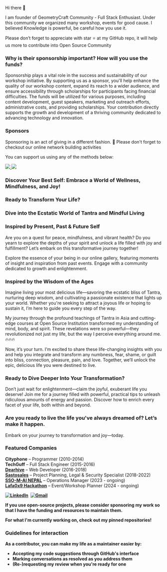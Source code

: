 
Hi there 👋

I am founder of GeometryCraft Community - Full Stack Enthusiast. Under this community we organized many workshop, events for good cause. I believed Knowledge is powerful, be careful how you use it.

Please don’t forget to appreciate with star ⭐️ at my GitHub repo, it will help us more to contribute into Open Source Community

### Why is their sponsorship important? How will you use the funds?

Sponsorship plays a vital role in the success and sustainability of our workshop initiative. By supporting us as a sponsor, you'll help enhance the quality of our workshop content, expand its reach to a wider audience, and ensure accessibility through scholarships for participants facing financial difficulties. The funds will be utilized for various purposes, including content development, guest speakers, marketing and outreach efforts, administrative costs, and providing scholarships. Your contribution directly supports the growth and development of a thriving community dedicated to advancing technology and innovation.

### Sponsors

Sponsoring is an act of giving in a different fashion. 🌱 Please don't forget to checkout our online network building activities

You can support us using any of the methods below:

<a href="https://paypal.me/somaisurendra">
 <img src="https://img.shields.io/badge/sponsor-30363D?style=for-the-badge&logo=GitHub-Sponsors&logoColor=#white"> <img src="https://img.shields.io/badge/PayPal-00457C?style=for-the-badge&logo=paypal&logoColor=white"> 
</a>
<br>



### Discover Your Best Self: Embrace a World of Wellness, Mindfulness, and Joy!
### Ready to Transform Your Life? 

### Dive into the Ecstatic World of Tantra and Mindful Living

### Inspired by Present, Past & Future Self

Are you on a quest for peace, mindfulness, and vibrant health? Do you yearn to explore the depths of your spirit and unlock a life filled with joy and fulfillment? Let’s embark on this transformative journey together!

Explore the essence of your being in our online gallery, featuring moments of insight and inspiration from past events. Engage with a community dedicated to growth and enlightenment.

### Inspired by the Wisdom of the Ages

Imagine living your most delicious life—savoring the ecstatic bliss of Tantra, nurturing deep wisdom, and cultivating a passionate existence that lights up your world. Whether you're seeking to attract a joyous life or hoping to sustain it, I’m here to guide you every step of the way.

My journey through the profound teachings of Tantra in Asia and cutting-edge courses at Open Source Institution transformed my understanding of mind, body, and spirit. These revelations were so powerful—they revolutionized not just my life, but the way I perceive everything around me. 🔥🔥🔥

Now, it’s your turn. I’m excited to share these life-changing insights with you and help you integrate and transform any numbness, fear, shame, or guilt into bliss, connection, pleasure, pain, and love. Together, we’ll unlock the epic, delicious life you were destined to live.

### Ready to Dive Deeper Into Your Transformation?

Don’t just wait for enlightenment—claim the joyful, exuberant life you deserve! Join me for a journey filled with powerful, practical tips to unleash ridiculous amounts of energy and passion. Discover how to enrich every facet of your life, both within and beyond.

### Are you ready to live the life you've always dreamed of? Let’s make it happen.

Embark on your journey to transformation and joy—today.

### Featured Companies

<strong>Cityphone</strong> – Programmer (2010-2014) <br>
<strong>TechGuff</strong> – Full Stack Engineer (2015-2016) <br> 
<a href="https://dearhive.com/" target="_blank" rel="noopener"><strong>Dearhive</strong></a> – Web Developer (2016-2018) <br>
<a href="https://sastosales.com.np/" target="_blank" rel="noopener"><strong>Sastosales</strong></a> – Project Planning, Legal &amp; Security Specialist (2018-2022) <br>
<a href="https://ssomai.com.np/info" target="_blank" rel="noopener"><strong>SSO-M-AI NEPAL</strong></a> – Operations Manager (2023 - ongoing) <br>
<a href="https://github.com/lafa0x9-Hackathon/lafa0x9/" target="_blank" rel="noopener"><strong>Lafa0x9 Hackathon</strong></a> – Event/Workshop Planner (2024 - ongoing)



<p align="center" dir="auto">
<b>


<a href="https://linkedin.com/in/surendra-somai-813937101" rel="nofollow"><img src="https://camo.githubusercontent.com/e8dbf62a04af86d46001864cd22338d8a8474486a0e976ec695580027c373c79/68747470733a2f2f696d672e736869656c64732e696f2f62616467652f6c696e6b6564696e2d2532333030373742352e7376673f267374796c653d666f722d7468652d6261646765266c6f676f3d6c696e6b6564696e266c6f676f436f6c6f723d7768697465" alt="LinkedIn" data-canonical-src="https://img.shields.io/badge/linkedin-%230077B5.svg?&amp;style=for-the-badge&amp;logo=linkedin&amp;logoColor=white" style="max-width: 100%;"></a>&nbsp;
<a href="mailto:surendrakumarsomai@gmail.com"><img src="https://camo.githubusercontent.com/e0b4776967ebe33b13133f3c20167c4e73c24f06814ffa29f625889557dc9a86/68747470733a2f2f696d672e736869656c64732e696f2f62616467652f676d61696c2d2532334431343833362e7376673f267374796c653d666f722d7468652d6261646765266c6f676f3d676d61696c266c6f676f436f6c6f723d7768697465" alt="Gmail" data-canonical-src="https://img.shields.io/badge/gmail-%23D14836.svg?&amp;style=for-the-badge&amp;logo=gmail&amp;logoColor=white" style="max-width: 100%;"></a>&nbsp;

</p>

If you use open-source projects, please consider sponsoring my work so that I have the funding and resources to maintain them.

For what I'm currently working on, check out my pinned repositories!

### Guidelines for interaction

As a contributor, you can make my life as a maintainer easier by:
 - Accepting my code suggestions through GitHub's interface
 - Marking conversations as resolved as you address them
 - (Re-)requesting my review when you're ready for one
